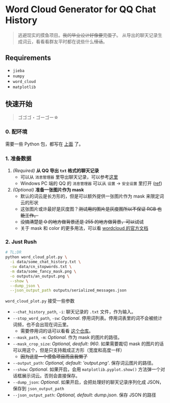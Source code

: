 # Word Cloud Generator for QQ Chat History

> 逃避现实的摸鱼项目。~~我的毕业设计好像要完蛋了~~。
> 从导出的聊天记录生成词云，看看看群友平时都在说些什么~~怪话~~。

## Requirements

- `jieba`
- `numpy`
- `word_cloud`
- `matplotlib`

## 快速开始

> ゴゴゴ・ゴーゴー☆

### 0. 配环境

需要一些 Python 包，都写在 [上面](#requirements) 了。

### 1. 准备数据

1. *(Required)* **从 QQ 导出 `txt` 格式的聊天记录**
   - 可以从 `消息管理器` 里导出聊天记录，可以参考[这里](https://kf.qq.com/faq/161230MfMfqy161230q2ENVr.html)
   - Windows PC 端的 QQ 的 `消息管理器` 可以从 `设置` -> `安全设置` 里打开 ([ref](https://jingyan.baidu.com/article/495ba841bea61a79b30ede9a.html))
2. *(Optional)* **准备一张图片作为 mask**
   - 默认的词云是长方形的，但是可以额外提供一张图片作为 mask 来限定词云的形状
   - 这张图片或许最好是灰度图？~~测试用的图片是灰度图所以不保证 RGB 也能工作。~~
   - ~~没搞清楚是 0 的地方做背景还是 255 的地方做背景，可以试试~~
   - 关于 mask 和 color 的更多用法，可以看 [wordcloud 的官方文档](https://amueller.github.io/word_cloud/index.html)

### 2. Just Rush

```sh
# TL;DR
python word_cloud_plot.py \
  -i data/some_chat_history.txt \
  -sw data/cn_stopwords.txt \
  -m data/some_fancy_mask.png \
  -o outputs/an_output.png \
  --show \
  --dump_json \
  --json_output_path outputs/serialized_messages.json
```

`word_cloud_plot.py` 接受一些参数

- `--chat_history_path`, `-i`: 聊天记录的 `.txt` 文件，作为输入。
- `--stop_word_path`, `-sw`: *Optional*. 停用词列表。停用词表里的词不会被统计词频，也不会出现在词云里。
  - 需要停用词的话可以看看 [这个仓库](https://github.com/goto456/stopwords)。
- `--mask_path`, `-m`: *Optional*. 作为 mask 的图片的路径。
- `--mask_crop_size`: *Optional, deafult: 960*. 如果需要裁切 mask 的图片的话可以用这个，但是只支持裁成正方形（宽度和高度一样）
  - ~~因为这是一个摸鱼项目而且我懒了~~
- `--output_path`: *Optional, default: 'output.png'*. 保存词云图片的路径。
- `--show`: *Optional*. 如果开启，会用 `matplotlib.pyplot.show()` 方法弹一个对话框展示词云。否则会直接保存。
- `--dump_json`: *Optional*. 如果开启，会把处理好的聊天记录序列化成 JSON，保存到 `json_output_path`
- `--json_output_path`: *Optional, default: dump.json*. 保存 JSON 的路径

